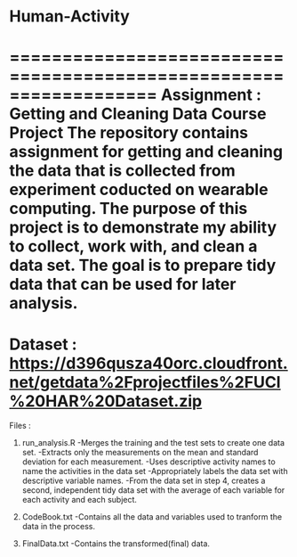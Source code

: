 # Human-Activity
==================================================================
Assignment : Getting and Cleaning Data Course Project
The repository contains assignment for getting and cleaning the data that is collected from experiment coducted on wearable computing. The purpose of this project is to demonstrate my ability to collect, work with, and clean a data set. The goal is to prepare tidy data that can be used for later analysis.
==================================================================
Dataset : https://d396qusza40orc.cloudfront.net/getdata%2Fprojectfiles%2FUCI%20HAR%20Dataset.zip
==================================================================
Files :

1. run_analysis.R
	-Merges the training and the test sets to create one data set.
	-Extracts only the measurements on the mean and standard deviation for each measurement.
	-Uses descriptive activity names to name the activities in the data set
	-Appropriately labels the data set with descriptive variable names.
	-From the data set in step 4, creates a second, independent tidy data set with the average of each variable for each activity and each subject.

2. CodeBook.txt
	-Contains all the data and variables used to tranform the data in the process.

3. FinalData.txt
	-Contains the transformed(final) data.
